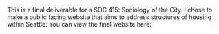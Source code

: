 This is a final deliverable for a SOC 415: Sociology of the City. I chose to make a public facing website that aims to address structures of housing within Seattle. You can view the final website here: 
